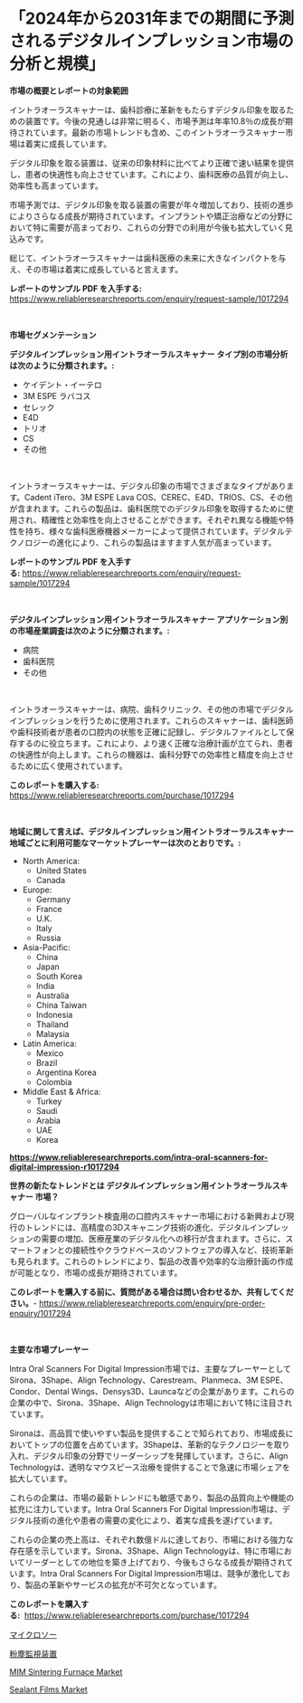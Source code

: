 <p><h1>「2024年から2031年までの期間に予測されるデジタルインプレッション市場の分析と規模」</h1></p><p><strong>市場の概要とレポートの対象範囲</strong></p>
<p><p>イントラオーラスキャナーは、歯科診療に革新をもたらすデジタル印象を取るための装置です。今後の見通しは非常に明るく、市場予測は年率10.8％の成長が期待されています。最新の市場トレンドも含め、このイントラオーラスキャナー市場は着実に成長しています。</p><p>デジタル印象を取る装置は、従来の印象材料に比べてより正確で速い結果を提供し、患者の快適性も向上させています。これにより、歯科医療の品質が向上し、効率性も高まっています。</p><p>市場予測では、デジタル印象を取る装置の需要が年々増加しており、技術の進歩によりさらなる成長が期待されています。インプラントや矯正治療などの分野において特に需要が高まっており、これらの分野での利用が今後も拡大していく見込みです。</p><p>総じて、イントラオーラスキャナーは歯科医療の未来に大きなインパクトを与え、その市場は着実に成長していると言えます。</p></p>
<p><strong>レポートのサンプル PDF を入手する:</strong> <a href="https://www.reliableresearchreports.com/enquiry/request-sample/1017294">https://www.reliableresearchreports.com/enquiry/request-sample/1017294</a></p>
<p>&nbsp;</p>
<p><strong>市場セグメンテーション</strong></p>
<p><strong>デジタルインプレッション用イントラオーラルスキャナー タイプ別の市場分析は次のように分類されます。:</strong></p>
<p><ul><li>ケイデント・イーテロ</li><li>3M ESPE ラバコス</li><li>セレック</li><li>E4D</li><li>トリオ</li><li>CS</li><li>その他</li></ul></p>
<p>&nbsp;</p>
<p><p>イントラオーラスキャナーは、デジタル印象の市場でさまざまなタイプがあります。Cadent iTero、3M ESPE Lava COS、CEREC、E4D、TRIOS、CS、その他が含まれます。これらの製品は、歯科医院でのデジタル印象を取得するために使用され、精確性と効率性を向上させることができます。それぞれ異なる機能や特性を持ち、様々な歯科医療機器メーカーによって提供されています。デジタルテクノロジーの進化により、これらの製品はますます人気が高まっています。</p></p>
<p><strong>レポートのサンプル PDF を入手する:</strong>&nbsp;<a href="https://www.reliableresearchreports.com/enquiry/request-sample/1017294">https://www.reliableresearchreports.com/enquiry/request-sample/1017294</a></p>
<p>&nbsp;</p>
<p><strong> デジタルインプレッション用イントラオーラルスキャナー アプリケーション別の市場産業調査は次のように分類されます。:</strong></p>
<p><ul><li>病院</li><li>歯科医院</li><li>その他</li></ul></p>
<p>&nbsp;</p>
<p><p>イントラオーラスキャナーは、病院、歯科クリニック、その他の市場でデジタルインプレッションを行うために使用されます。これらのスキャナーは、歯科医師や歯科技術者が患者の口腔内の状態を正確に記録し、デジタルファイルとして保存するのに役立ちます。これにより、より速く正確な治療計画が立てられ、患者の快適性が向上します。これらの機器は、歯科分野での効率性と精度を向上させるために広く使用されています。</p></p>
<p><strong>このレポートを購入する:</strong>&nbsp; <a href="https://www.reliableresearchreports.com/purchase/1017294">https://www.reliableresearchreports.com/purchase/1017294</a></p>
<p>&nbsp;</p>
<p><strong>地域に関して言えば、デジタルインプレッション用イントラオーラルスキャナー 地域ごとに利用可能なマーケットプレーヤーは次のとおりです。:</strong></p>
<p><ul>
    <li>
        North America:
        <ul>
            <li>United States</li>
            <li>Canada</li>
        </ul>
    </li>
    <li>
        Europe:
        <ul>
            <li>Germany</li>
            <li>France</li>
            <li>U.K.</li>
            <li>Italy</li>
            <li>Russia</li>
        </ul>
    </li>
    <li>
        Asia-Pacific:
        <ul>
            <li>China</li>
            <li>Japan</li>
            <li>South Korea</li>
            <li>India</li>
            <li>Australia</li>
            <li>China Taiwan</li>
            <li>Indonesia</li>
            <li>Thailand</li>
            <li>Malaysia</li>
        </ul>
    </li>
    <li>
        Latin America:
        <ul>
            <li>Mexico</li>
            <li>Brazil</li>
            <li>Argentina Korea</li>
            <li>Colombia</li>
        </ul>
    </li>
    <li>
        Middle East & Africa:
        <ul>
            <li>Turkey</li>
            <li>Saudi</li>
            <li>Arabia</li>
            <li>UAE</li>
            <li>Korea</li>
        </ul>
    </li>
    </ul></p>
<p><strong><a href="https://www.reliableresearchreports.com/intra-oral-scanners-for-digital-impression-r1017294">https://www.reliableresearchreports.com/intra-oral-scanners-for-digital-impression-r1017294</a></strong>&nbsp;</p>
<p><strong>世界の新たなトレンドとは デジタルインプレッション用イントラオーラルスキャナー 市場？</strong></p>
<p><p>グローバルなインプラント検査用の口腔内スキャナー市場における新興および現行のトレンドには、高精度の3Dスキャニング技術の進化、デジタルインプレッションの需要の増加、医療産業のデジタル化への移行が含まれます。さらに、スマートフォンとの接続性やクラウドベースのソフトウェアの導入など、技術革新も見られます。これらのトレンドにより、製品の改善や効率的な治療計画の作成が可能となり、市場の成長が期待されています。</p></p>
<p><strong>このレポートを購入する前に、質問がある場合は問い合わせるか、共有してください。</strong>- <a href="https://www.reliableresearchreports.com/enquiry/pre-order-enquiry/1017294">https://www.reliableresearchreports.com/enquiry/pre-order-enquiry/1017294</a></p>
<p>&nbsp;</p>
<p><strong>主要な市場プレーヤー</strong></p>
<p><p>Intra Oral Scanners For Digital Impression市場では、主要なプレーヤーとしてSirona、3Shape、Align Technology、Carestream、Planmeca、3M ESPE、Condor、Dental Wings、Densys3D、Launcaなどの企業があります。これらの企業の中で、Sirona、3Shape、Align Technologyは市場において特に注目されています。</p><p>Sironaは、高品質で使いやすい製品を提供することで知られており、市場成長においてトップの位置を占めています。3Shapeは、革新的なテクノロジーを取り入れ、デジタル印象の分野でリーダーシップを発揮しています。さらに、Align Technologyは、透明なマウスピース治療を提供することで急速に市場シェアを拡大しています。</p><p>これらの企業は、市場の最新トレンドにも敏感であり、製品の品質向上や機能の拡充に注力しています。Intra Oral Scanners For Digital Impression市場は、デジタル技術の進化や患者の需要の変化により、着実な成長を遂げています。</p><p>これらの企業の売上高は、それぞれ数億ドルに達しており、市場における強力な存在感を示しています。Sirona、3Shape、Align Technologyは、特に市場においてリーダーとしての地位を築き上げており、今後もさらなる成長が期待されています。Intra Oral Scanners For Digital Impression市場は、競争が激化しており、製品の革新やサービスの拡充が不可欠となっています。</p></p>
<p><strong>このレポートを購入する:</strong>&nbsp;&nbsp;<a href="https://www.reliableresearchreports.com/purchase/1017294">https://www.reliableresearchreports.com/purchase/1017294</a></p>
<p><p><a href="https://medium.com/@lindrup2/%E3%83%9E%E3%82%A4%E3%82%AF%E3%83%AD%E3%82%BD%E3%83%BC%E5%B8%82%E5%A0%B4-%E5%B8%82%E5%A0%B4%E3%82%B7%E3%82%A7%E3%82%A2-%E5%B8%82%E5%A0%B4%E3%83%88%E3%83%AC%E3%83%B3%E3%83%89-%E3%81%8A%E3%82%88%E3%81%B3%E5%B0%86%E6%9D%A5%E3%81%AE%E6%88%90%E9%95%B7%E3%82%92%E6%8E%A2%E3%82%8B-d67166f6dc2a">マイクロソー</a></p><p><a href="https://medium.com/@chloeconn80/%E3%83%9B%E3%82%B3%E3%83%AA%E3%83%A2%E3%83%8B%E3%82%BF%E3%83%AA%E3%83%B3%E3%82%B0%E6%A9%9F%E5%99%A8%E5%B8%82%E5%A0%B4%E3%81%AE%E5%B1%95%E6%9C%9B-%E7%94%A3%E6%A5%AD%E6%A6%82%E8%A6%81%E3%81%A8%E4%BA%88%E6%B8%AC-2024%E5%B9%B4%E3%81%8B%E3%82%892031%E5%B9%B4-ec42707aece0">粉塵監視装置</a></p><p><a href="https://view.publitas.com/reportprime-1/mim-sintering-furnace-market-centers-on-aspects-such-as-market-growth-market-share-market-opportunity-and-projected-forecasts-spanning-from-2024-to-2031/">MIM Sintering Furnace Market</a></p><p><a href="https://pretty-mail-caf.notion.site/Sealant-Films-Market-Research-Report-Unlocks-Analysis-on-the-Market-Financial-Status-Market-Size-a-9e65cd466a9c42618aceffcd3f1d10f6">Sealant Films Market</a></p></p>
